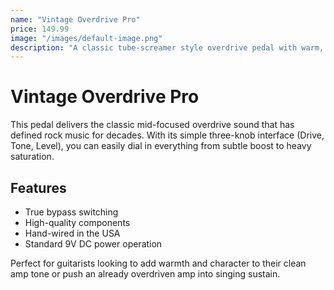 ```yaml
---
name: "Vintage Overdrive Pro"
price: 149.99
image: "/images/default-image.png"
description: "A classic tube-screamer style overdrive pedal with warm, natural saturation perfect for blues and rock tones."
---
```


# Vintage Overdrive Pro

This pedal delivers the classic mid-focused overdrive sound that has defined rock music for decades. With its simple three-knob interface (Drive, Tone, Level), you can easily dial in everything from subtle boost to heavy saturation.

## Features
- True bypass switching
- High-quality components
- Hand-wired in the USA
- Standard 9V DC power operation

Perfect for guitarists looking to add warmth and character to their clean amp tone or push an already overdriven amp into singing sustain.
